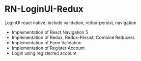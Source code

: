# RN-LoginUI-Redux
LoginUI react native, include validation, redux-persist, navigation

- Implementation of React Navigation 5
- Implementation of Redux, Redux-Persist, Combine Reducers
- Implementation of Form Validation
- Implementation of Register Account
- Login using registerred account 
